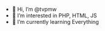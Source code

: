 - 👋 Hi, I’m @tvpmw
- 👀 I’m interested in PHP, HTML, JS
- 🌱 I’m currently learning Everything

<!---
tvpmw/tvpmw is a ✨ special ✨ repository because its `README.md` (this file) appears on your GitHub profile.
You can click the Preview link to take a look at your changes.
--->
